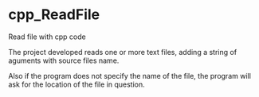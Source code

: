 # cpp_ReadFile
Read file with cpp code

The project developed reads one or more text files, adding a string of aguments with source files name.

Also if the program does not specify the name of the file, the program will ask for the location of the file in question.